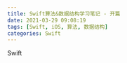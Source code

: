 ```yaml
---
title: Swift算法&数据结构学习笔记 - 开篇
date: 2021-03-29 09:08:19
tags: [Swift, iOS, 算法, 数据结构]
categories: Swift
---
```


Swift
